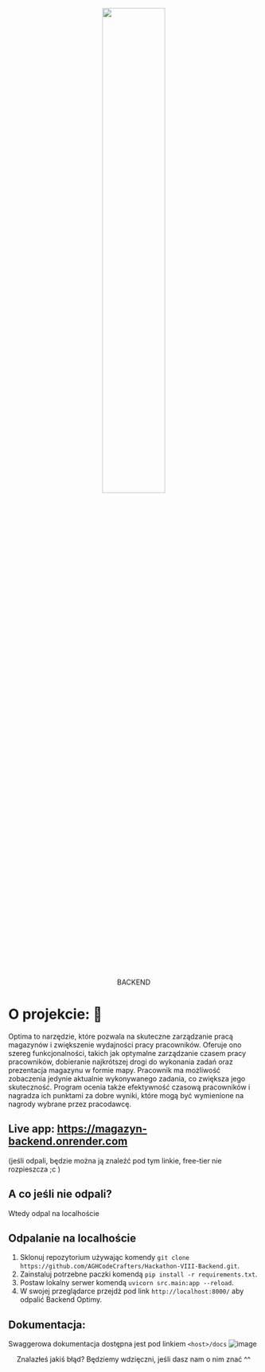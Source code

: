 <p align="center"> 
  <img width="50%" src="https://user-images.githubusercontent.com/65948245/232273586-54aea4ab-35cc-4794-bef6-08f4190218c6.png">
  <br>BACKEND
</p>


# O projekcie: 📜
Optima to narzędzie, które pozwala na skuteczne zarządzanie pracą magazynów i zwiększenie wydajności pracy pracowników. Oferuje ono szereg funkcjonalności, takich jak optymalne zarządzanie czasem pracy pracowników, dobieranie najkrótszej drogi do wykonania zadań oraz prezentacja magazynu w formie mapy. Pracownik ma możliwość zobaczenia jedynie aktualnie wykonywanego zadania, co zwiększa jego skuteczność. Program ocenia także efektywność czasową pracowników i nagradza ich punktami za dobre wyniki, które mogą być wymienione na nagrody wybrane przez pracodawcę.

## Live app: https://magazyn-backend.onrender.com
(jeśli odpali, będzie można ją znaleźć pod tym linkie, free-tier nie rozpieszcza ;c )
<br>

## A co jeśli nie odpali?
Wtedy odpal na localhoście

## Odpalanie na localhoście
1. Sklonuj repozytorium używając komendy `git clone https://github.com/AGHCodeCrafters/Hackathon-VIII-Backend.git`.
2. Zainstaluj potrzebne paczki komendą `pip install -r requirements.txt`.
3. Postaw lokalny serwer komendą `uvicorn src.main:app --reload`.
4. W swojej przeglądarce przejdź pod link `http://localhost:8000/` aby odpalić Backend Optimy. 

## Dokumentacja:
Swaggerowa dokumentacja dostępna jest pod linkiem ```<host>/docs```
![image](https://user-images.githubusercontent.com/65948245/232275228-fd93629f-6347-42bf-9d0c-f898a2dc052e.png)

<div align="center"> 
Znalazłeś jakiś błąd? Będziemy wdzięczni, jeśli dasz nam o nim znać ^^
</p>
